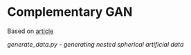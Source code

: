 # Complementary GAN

Based on [article](https://arxiv.org/pdf/1803.01798.pdf)

*generate_data.py - generating nested spherical artificial data*
